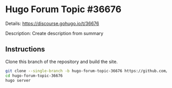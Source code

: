 # Hugo Forum Topic #36676

Details: <https://discourse.gohugo.io/t/36676>

Description: Create description from summary

## Instructions

Clone this branch of the repository and build the site.

```bash
git clone --single-branch -b hugo-forum-topic-36676 https://github.com/jmooring/hugo-testing hugo-forum-topic-36676
cd hugo-forum-topic-36676
hugo server
```
